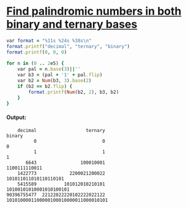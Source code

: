 [1]: https://rosettacode.org/wiki/Find_palindromic_numbers_in_both_binary_and_ternary_bases

# [Find palindromic numbers in both binary and ternary bases][1]

```ruby
var format = "%11s %24s %38s\n"
format.printf("decimal", "ternary", "binary")
format.printf(0, 0, 0)
 
for n in (0 .. 2e5) {
    var pal = n.base(3)||''
    var b3 = (pal + '1' + pal.flip)
    var b2 = Num(b3, 3).base(2)
    if (b2 == b2.flip) {
        format.printf(Num(b2, 2), b3, b2)
    }
}
```

#### Output:
```
    decimal                  ternary                                 binary
          0                        0                                      0
          1                        1                                      1
       6643                100010001                          1100111110011
    1422773            2200021200022                  101011011010110110101
    5415589          101012010210101                10100101010001010100101
90396755477  22122022220102222022122  1010100001100000100010000011000010101
```